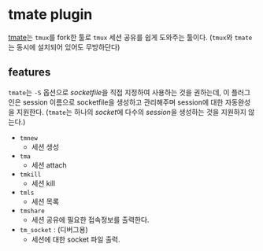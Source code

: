 # tmate plugin

[tmate]는 `tmux`를 fork한 툴로 `tmux` 세션 공유를 쉽게 도와주는 툴이다.
(`tmux`와 `tmate`는 동시에 설치되어 있어도 무방하단다)

## features

`tmate`는 `-S` 옵션으로 *socketfile*을 직접 지정하여 사용하는 것을 권하는데,
이 플러그인은 session 이름으로 socketfile을 생성하고 관리해주며 session에 대한 자동완성을 지원한다.
(`tmate`는 하나의 *socket*에 다수의 *session*을 생성하는 것을 지원하지 않는다.)

- `tmnew`
  - 세션 생성
- `tma`
  - 세션 attach
- `tmkill`
  - 세션 kill
- `tmls`
  - 세션 목록
- `tmshare`
  - 세션 공유에 필요한 접속정보를 출력한다.
- `tm_socket` : (디버그용)
  - 세션에 대한 socket 파일 출력.


[tmate]:https://tmate.io/
